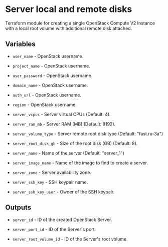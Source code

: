 # Server local and remote disks

Terraform module for creating a single OpenStack Compute V2 Instance with a
local root volume with additional remote disk attached.

## Variables

  * `user_name` - OpenStack username.

  * `project_name` - OpenStack username.

  * `user_password` - OpenStack username.

  * `domain_name` - OpenStack username.

  * `auth_url` - OpenStack username.

  * `region` - OpenStack username.

  * `server_vcpus` - Server virtual CPUs (Default: 4).

  * `server_ram_mb` - Server RAM (MB) (Default: 8192).

  * `server_volume_type` - Server remote root disk type (Default: "fast.ru-3a")

  * `server_root_disk_gb` - Size of the root disk (GB) (Default: 8).

  * `server_name` - Name of the server (Default: "server_1")

  * `server_image_name` - Name of the image to find to create a server.

  * `server_zone` - Server availability zone.

  * `server_ssh_key` - SSH keypair name.

  * `server_ssh_key_user` - Owner of the SSH keypair.

## Outputs

  * `server_id` - ID of the created OpenStack Server.

  * `server_port_id` - ID of the Server's port.

  * `server_root_volume_id` - ID of the Server's root volume.
